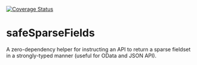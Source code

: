 [![Coverage Status](https://coveralls.io/repos/github/dgreene1/safeSparseFields/badge.svg?branch=master)](https://coveralls.io/github/dgreene1/safeSparseFields?branch=master)

# safeSparseFields
A zero-dependency helper for instructing an API to return a sparse fieldset in a strongly-typed manner (useful for OData and JSON API).